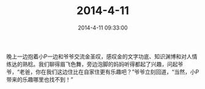 ﻿---
title: "2014-4-11"
date: 2014-4-11 09:33:00
tags:
categories: 爸爸
---
晚上一边抱着小P一边和爷爷交流金圣叹，感叹金的文字功底、知识渊博和对人情练达的熟稔。我们聊得眉飞色舞，旁边泡脚的妈妈听得都起了兴趣，问起爷爷，“老爸，你在我们这边住比在自家住更有乐趣吧？”爷爷立刻回道，“当然，小P带来的乐趣哪里也找不到！” ​​​​ 